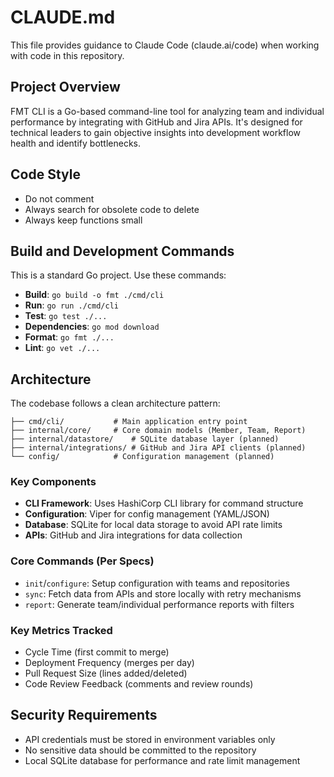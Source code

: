 # CLAUDE.md

This file provides guidance to Claude Code (claude.ai/code) when working with code in this repository.

## Project Overview

FMT CLI is a Go-based command-line tool for analyzing team and individual performance by integrating with GitHub and Jira APIs. It's designed for technical leaders to gain objective insights into development workflow health and identify bottlenecks.

## Code Style

- Do not comment
- Always search for obsolete code to delete
- Always keep functions small

## Build and Development Commands

This is a standard Go project. Use these commands:

- **Build**: `go build -o fmt ./cmd/cli`
- **Run**: `go run ./cmd/cli`
- **Test**: `go test ./...`
- **Dependencies**: `go mod download`
- **Format**: `go fmt ./...`
- **Lint**: `go vet ./...`

## Architecture

The codebase follows a clean architecture pattern:

```
├── cmd/cli/           # Main application entry point
├── internal/core/     # Core domain models (Member, Team, Report)
├── internal/datastore/    # SQLite database layer (planned)
├── internal/integrations/ # GitHub and Jira API clients (planned)
└── config/            # Configuration management (planned)
```

### Key Components

- **CLI Framework**: Uses HashiCorp CLI library for command structure
- **Configuration**: Viper for config management (YAML/JSON)
- **Database**: SQLite for local data storage to avoid API rate limits
- **APIs**: GitHub and Jira integrations for data collection

### Core Commands (Per Specs)

- `init`/`configure`: Setup configuration with teams and repositories
- `sync`: Fetch data from APIs and store locally with retry mechanisms
- `report`: Generate team/individual performance reports with filters

### Key Metrics Tracked

- Cycle Time (first commit to merge)
- Deployment Frequency (merges per day)
- Pull Request Size (lines added/deleted)
- Code Review Feedback (comments and review rounds)

## Security Requirements

- API credentials must be stored in environment variables only
- No sensitive data should be committed to the repository
- Local SQLite database for performance and rate limit management
